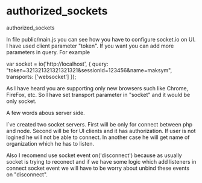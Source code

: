 authorized_sockets
==================

authorized_sockets

In file public/main.js you can see how you have to configure socket.io on UI. I have used client parameter "token". If you want you can add more parameters in query.
For example 

var socket = io('http://localhost', {
  query:      "token=321321321321321321&sessionId=123456&name=maksym",
  transports: ['websocket']
});

As I have heard you are supporting only new browsers such like Chrome, FireFox, etc. So I have set transport parameter in "socket" and it would be only socket.



A few words abous server side.

I`ve created two socket servers. First will be only for connect between php and node.
Second will be for UI clients and it has authorization. If user is not logined he will not be able to connect. 
In another case he will get name of organization which he has to listen.

Also I recomend use socket event on('disconnect') because as usually socket is trying to reconect and if we have some 
logic which add listeners in connect socket event we will have to be worry about unbind these events on "disconnect".

